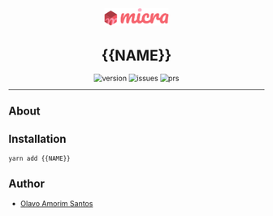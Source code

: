 <div align="center">
  <img src=".config/assets/logo.png?raw=true" width="25%">
</div>

<h1 align="center">{{NAME}}</h1>

<p align="center">
  <img alt="version" src="https://img.shields.io/npm/v/{{NAME}}.svg">
  <img alt="issues" src="https://img.shields.io/github/issues/{{REPO}}.svg">
  <img alt="prs" src="https://img.shields.io/github/issues-pr/{{REPO}}.svg">
</p>

<hr />

## About

<!-- TODO -->

## Installation

```sh
yarn add {{NAME}}
```

## Author

- [Olavo Amorim Santos](https://github.com/olavoasantos)
